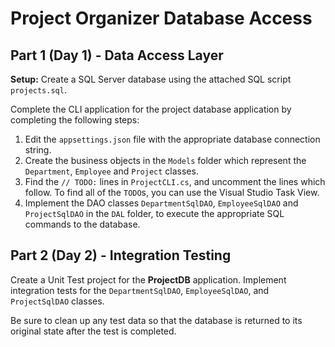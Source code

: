 # Project Organizer Database Access


## Part 1 (Day 1) - Data Access Layer

**Setup:** Create a SQL Server database using the attached SQL script `projects.sql`. 

Complete the CLI application for the project database application by completing the following steps:

1. Edit the `appsettings.json` file with the appropriate database connection string.
2. Create the business objects in the `Models` folder which represent the `Department`, `Employee` and `Project` classes.
3. Find the `// TODO:` lines in `ProjectCLI.cs`, and uncomment the lines which follow.  To find all of the `TODO`s, you can use the Visual Studio Task View.
4. Implement the DAO classes `DepartmentSqlDAO`, `EmployeeSqlDAO` and `ProjectSqlDAO` in the `DAL` folder, to execute the appropriate SQL commands to the database.

## Part 2 (Day 2) - Integration Testing

Create a Unit Test project for the **ProjectDB** application. Implement integration tests for the `DepartmentSqlDAO`, `EmployeeSqlDAO`, and `ProjectSqlDAO` classes.

Be sure to clean up any test data so that the database is returned to its original state after the test is completed.